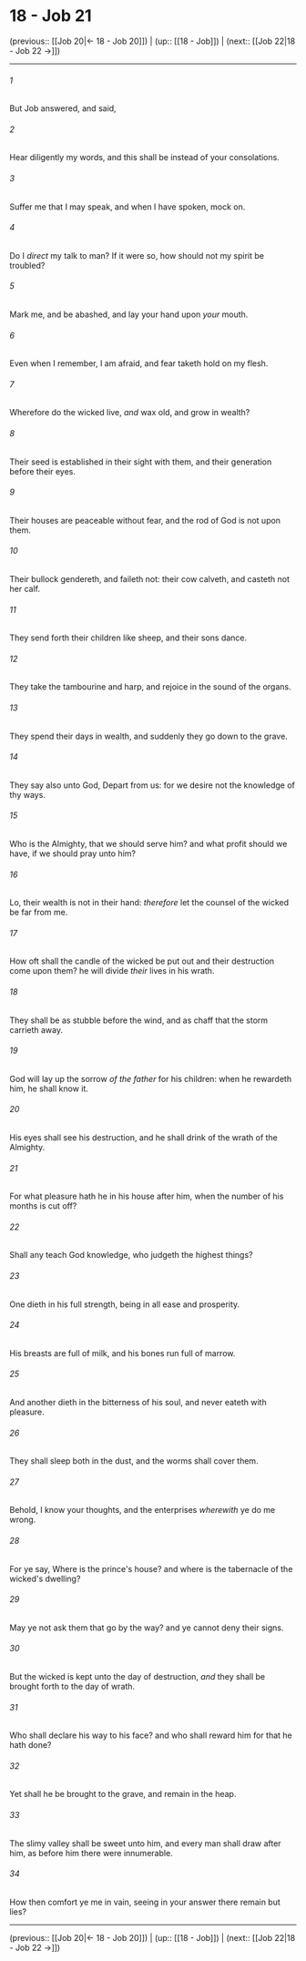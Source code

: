 # 18 - Job 21

(previous:: [[Job 20|← 18 - Job 20]]) | (up:: [[18 - Job]]) | (next:: [[Job 22|18 - Job 22 →]])

***


###### 1 
But Job answered, and said, 

###### 2 
Hear diligently my words, and this shall be instead of your consolations. 

###### 3 
Suffer me that I may speak, and when I have spoken, mock on. 

###### 4 
Do I _direct_ my talk to man? If it were so, how should not my spirit be troubled? 

###### 5 
Mark me, and be abashed, and lay your hand upon _your_ mouth. 

###### 6 
Even when I remember, I am afraid, and fear taketh hold on my flesh. 

###### 7 
Wherefore do the wicked live, _and_ wax old, and grow in wealth? 

###### 8 
Their seed is established in their sight with them, and their generation before their eyes. 

###### 9 
Their houses are peaceable without fear, and the rod of God is not upon them. 

###### 10 
Their bullock gendereth, and faileth not: their cow calveth, and casteth not her calf. 

###### 11 
They send forth their children like sheep, and their sons dance. 

###### 12 
They take the tambourine and harp, and rejoice in the sound of the organs. 

###### 13 
They spend their days in wealth, and suddenly they go down to the grave. 

###### 14 
They say also unto God, Depart from us: for we desire not the knowledge of thy ways. 

###### 15 
Who is the Almighty, that we should serve him? and what profit should we have, if we should pray unto him? 

###### 16 
Lo, their wealth is not in their hand: _therefore_ let the counsel of the wicked be far from me. 

###### 17 
How oft shall the candle of the wicked be put out and their destruction come upon them? he will divide _their_ lives in his wrath. 

###### 18 
They shall be as stubble before the wind, and as chaff that the storm carrieth away. 

###### 19 
God will lay up the sorrow _of the father_ for his children: when he rewardeth him, he shall know it. 

###### 20 
His eyes shall see his destruction, and he shall drink of the wrath of the Almighty. 

###### 21 
For what pleasure hath he in his house after him, when the number of his months is cut off? 

###### 22 
Shall any teach God knowledge, who judgeth the highest things? 

###### 23 
One dieth in his full strength, being in all ease and prosperity. 

###### 24 
His breasts are full of milk, and his bones run full of marrow. 

###### 25 
And another dieth in the bitterness of his soul, and never eateth with pleasure. 

###### 26 
They shall sleep both in the dust, and the worms shall cover them. 

###### 27 
Behold, I know your thoughts, and the enterprises _wherewith_ ye do me wrong. 

###### 28 
For ye say, Where is the prince's house? and where is the tabernacle of the wicked's dwelling? 

###### 29 
May ye not ask them that go by the way? and ye cannot deny their signs. 

###### 30 
But the wicked is kept unto the day of destruction, _and_ they shall be brought forth to the day of wrath. 

###### 31 
Who shall declare his way to his face? and who shall reward him for that he hath done? 

###### 32 
Yet shall he be brought to the grave, and remain in the heap. 

###### 33 
The slimy valley shall be sweet unto him, and every man shall draw after him, as before him there were innumerable. 

###### 34 
How then comfort ye me in vain, seeing in your answer there remain but lies?

***

(previous:: [[Job 20|← 18 - Job 20]]) | (up:: [[18 - Job]]) | (next:: [[Job 22|18 - Job 22 →]])

